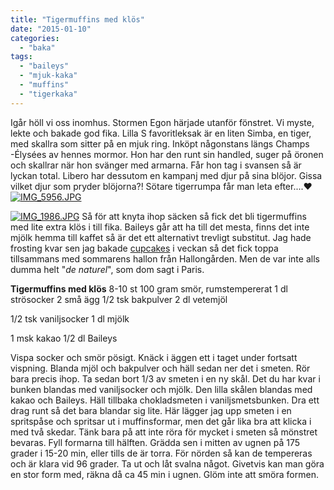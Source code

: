 ```yaml
---
title: "Tigermuffins med klös"
date: "2015-01-10"
categories: 
  - "baka"
tags: 
  - "baileys"
  - "mjuk-kaka"
  - "muffins"
  - "tigerkaka"
---
```


Igår höll vi oss inomhus. Stormen Egon härjade utanför fönstret. Vi myste, lekte och bakade god fika. Lilla S favoritleksak är en liten Simba, en tiger, med skallra som sitter på en mjuk ring. Inköpt någonstans längs Champs -Élysées av hennes mormor. Hon har den runt sin handled, suger på öronen och skallrar när hon svänger med armarna. Får hon tag i svansen så är lyckan total. Libero har dessutom en kampanj med djur på sina blöjor. Gissa vilket djur som pryder blöjorna?! Sötare tigerrumpa får man leta efter....❤️ [![IMG_5956.JPG](images/IMG_5956.jpg)](http://import.local/wp-content/uploads/2015/01/IMG_5956.jpg)  
  
[![IMG_1986.JPG](images/IMG_1986.jpg)](http://import.local/wp-content/uploads/2015/01/IMG_1986.jpg) Så för att knyta ihop säcken så fick det bli tigermuffins med lite extra klös i till fika. Baileys går att ha till det mesta, finns det inte mjölk hemma till kaffet så är det ett alternativt trevligt substitut. Jag hade frosting kvar sen jag bakade [cupcakes](http://import.local/2015/01/01/2015-vanskapens-ar/) i veckan så det fick toppa tillsammans med sommarens hallon från Hallongården. Men de var inte alls dumma helt "_de naturel_", som dom sagt i Paris.

**Tigermuffins med klös** 8-10 st 100 gram smör, rumstempererat 1 dl strösocker 2 små ägg 1/2 tsk bakpulver 2 dl vetemjöl

1/2 tsk vaniljsocker 1 dl mjölk

1 msk kakao 1/2 dl Baileys

Vispa socker och smör pösigt. Knäck i äggen ett i taget under fortsatt vispning. Blanda mjöl och bakpulver och häll sedan ner det i smeten. Rör bara precis ihop. Ta sedan bort 1/3 av smeten i en ny skål. Det du har kvar i bunken blandas med vaniljsocker och mjölk. Den lilla skålen blandas med kakao och Baileys. Häll tillbaka chokladsmeten i vaniljsmetsbunken. Dra ett drag runt så det bara blandar sig lite. Här lägger jag upp smeten i en spritspåse och spritsar ut i muffinsformar, men det går lika bra att klicka i med två skedar. Tänk bara på att inte röra för mycket i smeten så mönstret bevaras. Fyll formarna till hälften. Grädda sen i mitten av ugnen på 175 grader i 15-20 min, eller tills de är torra. För nörden så kan de tempereras och är klara vid 96 grader. Ta ut och låt svalna något. Givetvis kan man göra en stor form med, räkna då ca 45 min i ugnen. Glöm inte att smöra formen.
